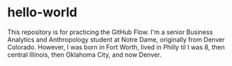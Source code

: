 # hello-world
This repository is for practicing the GitHub Flow.
I'm a senior Business Analytics and Anthropology student at Notre Dame, originally from Denver Colorado. However, I was born in Fort Worth, lived in Philly til I was 8, then central Illinois, then Oklahoma City, and now Denver.
